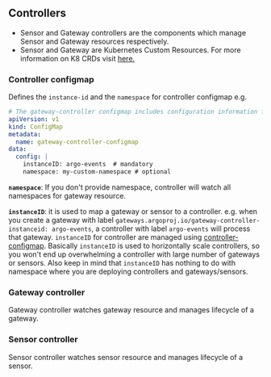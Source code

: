 ## Controllers

* Sensor and Gateway controllers are the components which manage Sensor and Gateway resources respectively. 
* Sensor and Gateway are Kubernetes Custom Resources. For more information on K8 CRDs visit [here.](https://kubernetes.io/docs/concepts/extend-kubernetes/api-extension/custom-resources/)


### Controller configmap
Defines the `instance-id` and the `namespace` for controller configmap
e.g. 
```yaml
# The gateway-controller configmap includes configuration information for the gateway-controller
apiVersion: v1
kind: ConfigMap
metadata:
  name: gateway-controller-configmap
data:
  config: |
    instanceID: argo-events  # mandatory
    namespace: my-custom-namespace # optional
```

<b>`namespace`</b>: If you don't provide namespace, controller will watch all namespaces for gateway resource.

<b>`instanceID`</b>: it is used to map a gateway or sensor to a controller. 
e.g. when you create a gateway with label `gateways.argoproj.io/gateway-controller-instanceid: argo-events`, a
 controller with label `argo-events` will process that gateway. `instanceID` for controller are managed using [controller-configmap](https://raw.githubusercontent.com/argoproj/argo-events/master/hack/k8s/manifests/gateway-controller-configmap.yaml).
Basically `instanceID` is used to horizontally scale controllers, so you won't end up overwhelming a controller with large
 number of gateways or sensors. Also keep in mind that `instanceID` has nothing to do with namespace where you are
 deploying controllers and gateways/sensors.


### Gateway controller
Gateway controller watches gateway resource and manages lifecycle of a gateway.

### Sensor controller
Sensor controller watches sensor resource and manages lifecycle of a sensor.
